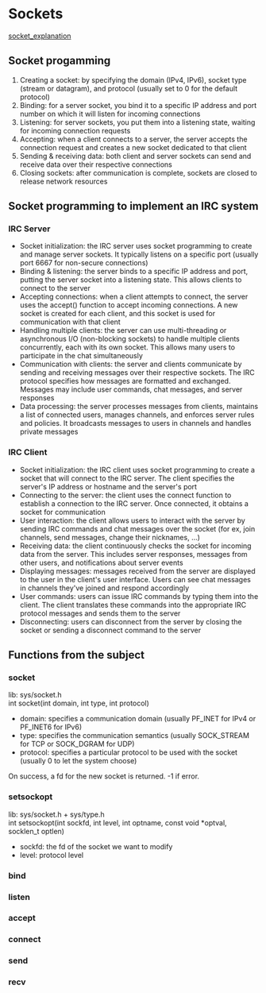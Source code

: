 # Sockets

[socket_explanation](https://docs.freebsd.org/en/books/developers-handbook/sockets/)

## Socket progamming

1. Creating a socket: by specifying the domain (IPv4, IPv6), socket type (stream or datagram), and protocol (usually set to 0 for the default protocol)
2. Binding: for a server socket, you bind it to a specific IP address and port number on which it will listen for incoming connections
3. Listening: for server sockets, you put them into a listening state, waiting for incoming connection requests
4. Accepting: when a client connects to a server, the server accepts the connection request and creates a new socket dedicated to that client
5. Sending & receiving data: both client and server sockets can send and receive data over their respective connections
6. Closing sockets: after communication is complete, sockets are closed to release network resources

## Socket programming to implement an IRC system

### IRC Server

- Socket initialization: the IRC server uses socket programming to create and manage server sockets. It typically listens on a specific port (usually port 6667 for non-secure connections)
- Binding & listening: the server binds to a specific IP address and port, putting the server socket into a listening state. This allows clients to connect to the server
- Accepting connections: when a client attempts to connect, the server uses the accept() function to accept incoming connections. A new socket is created for each client, and this socket is used for communication with that client
- Handling multiple clients: the server can use multi-threading or asynchronous I/O (non-blocking sockets) to handle multiple clients concurrently, each with its own socket. This allows many users to participate in the chat simultaneously
- Communication with clients: the server and clients communicate by sending and receiving messages over their respective sockets. The IRC protocol specifies how messages are formatted and exchanged. Messages may include user commands, chat messages, and server responses
- Data processing: the server processes messages from clients, maintains a list of connected users, manages channels, and enforces server rules and policies. It broadcasts messages to users in channels and handles private messages

### IRC Client

- Socket initialization: the IRC client uses socket programming to create a socket that will connect to the IRC server. The client specifies the server's IP address or hostname and the server's port
- Connecting to the server: the client uses the connect function to establish a connection to the IRC server. Once connected, it obtains a socket for communication
- User interaction: the client allows users to interact with the server by sending IRC commands and chat messages over the socket (for ex, join channels, send messages, change their nicknames, ...)
- Receiving data: the client continuously checks the socket for incoming data from the server. This includes server responses, messages from other users, and notifications about server events
- Displaying messages: messages received from the server are displayed to the user in the client's user interface. Users can see chat messages in channels they've joined and respond accordingly
- User commands: users can issue IRC commands by typing them into the client. The client translates these commands into the appropriate IRC protocol messages and sends them to the server
- Disconnecting: users can disconnect from the server by closing the socket or sending a disconnect command to the server

## Functions from the subject

### socket

lib: sys/socket.h  
int	socket(int domain, int type, int protocol)
- domain: specifies a communication domain (usually PF_INET for IPv4 or PF_INET6 for IPv6)
- type: specifies the communication semantics (usually SOCK_STREAM for TCP or SOCK_DGRAM for UDP)
- protocol: specifies a particular protocol to be used with the socket (usually 0 to let the system choose)

On success, a fd for the new socket is returned. -1 if error.

### setsockopt

lib: sys/socket.h + sys/type.h  
int	setsockopt(int sockfd, int level, int optname, const void *optval, socklen_t optlen)
- sockfd: the fd of the socket we want to modify
- level: protocol level 

### bind



### listen



### accept



### connect



### send



### recv